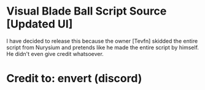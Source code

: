 # Visual Blade Ball Script Source [Updated UI]

I have decided to release this because the owner [Tevfn] skidded the entire script from Nurysium and pretends like he made the entire script by himself. He didn't even give credit whatsoever.

# Credit to: envert (discord)
